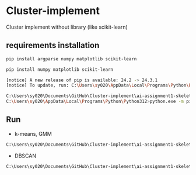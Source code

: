 # Cluster-implement
Cluster implement without library (like scikit-learn)

## requirements installation
```bash
pip install argparse numpy matplotlib scikit-learn
```
```bash
pip install numpy matplotlib scikit-learn
```
```bash
[notice] A new release of pip is available: 24.2 -> 24.3.1
[notice] To update, run: C:\Users\sy020\AppData\Local\Programs\Python\Python312\python.exe -m pip install --upgrade pip

C:\Users\sy020\Documents\GitHub\Cluster-implement\ai-assignment1-skeleton>cd C:\Users\sy020\AppData\Local\Programs\Python\Python312\
C:\Users\sy020\AppData\Local\Programs\Python\Python312>python.exe -m pip install --upgrade pip
```



## Run

- k-means, GMM
```bash
C:\Users\sy020\Documents\GitHub\Cluster-implement\ai-assignment1-skeleton>c:\users\sy020\appdata\local\programs\python\python312\python.exe "c:\Users\sy020\Documents\GitHub\Cluster-implement\ai-assignment1-skeleton\clustering.py" --data_type 0 --cluster_method 0 --cluster_num 3
```
- DBSCAN
```bash
C:\Users\sy020\Documents\GitHub\Cluster-implement\ai-assignment1-skeleton>c:\users\sy020\appdata\local\programs\python\python312\python.exe "c:\Users\sy020\Documents\GitHub\Cluster-implement\ai-assignment1-skeleton\clustering.py" --data_type=1 --cluster_method=2 --eps=0.2 --min_pts=15
```
